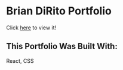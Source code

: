 #  Brian DiRito Portfolio

Click [here](bdirito.dev) to view it!

## This Portfolio Was Built With:
 React,
 CSS